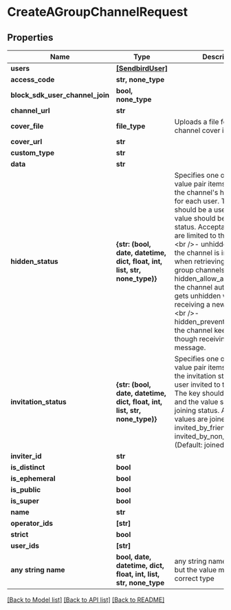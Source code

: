 # CreateAGroupChannelRequest


## Properties
Name | Type | Description | Notes
------------ | ------------- | ------------- | -------------
**users** | [**[SendbirdUser]**](SendbirdUser.md) |  | 
**access_code** | **str, none_type** |  | [optional] 
**block_sdk_user_channel_join** | **bool, none_type** |  | [optional] 
**channel_url** | **str** |  | [optional] 
**cover_file** | **file_type** | Uploads a file for the channel cover image. | [optional] 
**cover_url** | **str** |  | [optional] 
**custom_type** | **str** |  | [optional] 
**data** | **str** |  | [optional] 
**hidden_status** | **{str: (bool, date, datetime, dict, float, int, list, str, none_type)}** | Specifies one or more key-value pair items which set the channel&#39;s hidden status for each user. The key should be a user_id and the value should be their hidden status. Acceptable values are limited to the following:&lt;br /&gt;- unhidden (default): the channel is included in when retrieving a list of group channels.&lt;br /&gt;- hidden_allow_auto_unhide: the channel automatically gets unhidden when receiving a new message.&lt;br /&gt;- hidden_prevent_auto_unhide: the channel keeps hidden though receiving a new message. | [optional] 
**invitation_status** | **{str: (bool, date, datetime, dict, float, int, list, str, none_type)}** | Specifies one or more key-value pair items which set the invitation status of each user invited to the channel. The key should be a user_id and the value should be their joining status. Acceptable values are joined, invited_by_friend, and invited_by_non_friend. (Default: joined) | [optional] 
**inviter_id** | **str** |  | [optional] 
**is_distinct** | **bool** |  | [optional] 
**is_ephemeral** | **bool** |  | [optional] 
**is_public** | **bool** |  | [optional] 
**is_super** | **bool** |  | [optional] 
**name** | **str** |  | [optional] 
**operator_ids** | **[str]** |  | [optional] 
**strict** | **bool** |  | [optional] 
**user_ids** | **[str]** |  | [optional] 
**any string name** | **bool, date, datetime, dict, float, int, list, str, none_type** | any string name can be used but the value must be the correct type | [optional]

[[Back to Model list]](../README.md#documentation-for-models) [[Back to API list]](../README.md#documentation-for-api-endpoints) [[Back to README]](../README.md)


